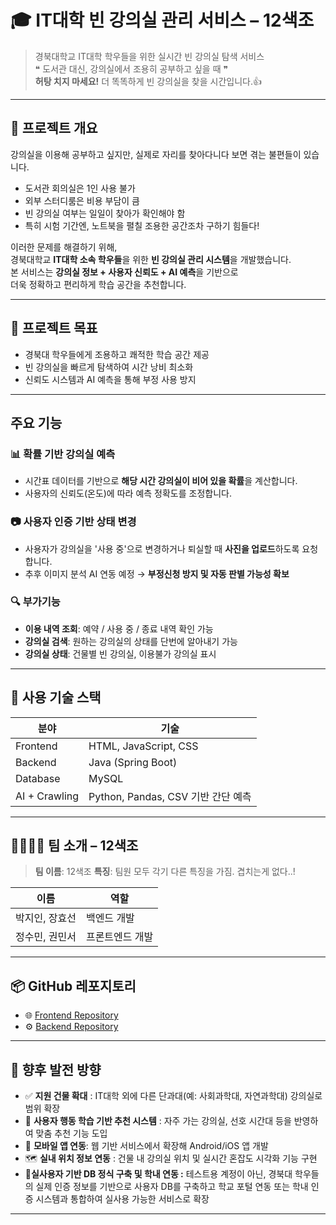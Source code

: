 # 🎓 IT대학 빈 강의실 관리 서비스 – 12색조

> 경북대학교 IT대학 학우들을 위한 실시간 빈 강의실 탐색 서비스  
> ❝ 도서관 대신, 강의실에서 조용히 공부하고 싶을 때 ❞  
> **허탕 치지 마세요!** 더 똑똑하게 빈 강의실을 찾을 시간입니다.👍

---

## 📌 프로젝트 개요

강의실을 이용해 공부하고 싶지만, 실제로 자리를 찾아다니다 보면 겪는 불편들이 있습니다.

- 도서관 회의실은 1인 사용 불가
- 외부 스터디룸은 비용 부담이 큼
- 빈 강의실 여부는 일일이 찾아가 확인해야 함
- 특히 시험 기간엔, 노트북을 펼칠 조용한 공간조차 구하기 힘들다!

이러한 문제를 해결하기 위해,  
경북대학교 **IT대학 소속 학우들**을 위한 **빈 강의실 관리 시스템**을 개발했습니다.  
본 서비스는 **강의실 정보 + 사용자 신뢰도 + AI 예측**을 기반으로  
더욱 정확하고 편리하게 학습 공간을 추천합니다.

---

## 🎯 프로젝트 목표

-  경북대 학우들에게 조용하고 쾌적한 학습 공간 제공
-  빈 강의실을 빠르게 탐색하여 시간 낭비 최소화
-  신뢰도 시스템과 AI 예측을 통해 부정 사용 방지

---

##  주요 기능

### 📊 확률 기반 강의실 예측

- 시간표 데이터를 기반으로 **해당 시간 강의실이 비어 있을 확률**을 계산합니다.
- 사용자의 신뢰도(온도)에 따라 예측 정확도를 조정합니다.

### 📷 사용자 인증 기반 상태 변경

- 사용자가 강의실을 '사용 중'으로 변경하거나 퇴실할 때 **사진을 업로드**하도록 요청합니다.
- 추후 이미지 분석 AI 연동 예정 → **부정신청 방지 및 자동 판별 가능성 확보**

### 🔍 부가기능

- **이용 내역 조회**: 예약 / 사용 중 / 종료 내역 확인 가능
- **강의실 검색**: 원하는 강의실의 상태를 단번에 알아내기 가능
- **강의실 상태**: 건물별 빈 강의실, 이용불가 강의실 표시

---


## 🧰 사용 기술 스택

| 분야 | 기술 |
|------|------|
| Frontend | HTML, JavaScript, CSS |
| Backend | Java (Spring Boot) |
| Database | MySQL |
| AI + Crawling | Python, Pandas, CSV 기반 간단 예측 |


---

## 👨‍👩‍👧‍👦 팀 소개 – 12색조

> **팀 이름**: 12색조
> **특징**: 팀원 모두 각기 다른 특징을 가짐. 겹치는게 없다..!

| 이름 | 역할 |
|------|------|
| 박지인, 장효선 | 백엔드 개발 |
| 정수민, 권민서 | 프론트엔드 개발|

---

## 📦 GitHub 레포지토리

- 🌐 [Frontend Repository](https://github.com/Sumin020726/Frontend)
- ⚙️ [Backend Repository](https://github.com/pjiin22/Haedal_uni)  

---

## 🔮 향후 발전 방향

- ✅ **지원 건물 확대** : IT대학 외에 다른 단과대(예: 사회과학대, 자연과학대) 강의실로 범위 확장
- 🧠 **사용자 행동 학습 기반 추천 시스템** : 자주 가는 강의실, 선호 시간대 등을 반영하여 맞춤 추천 기능 도입
- 📱 **모바일 앱 연동**: 웹 기반 서비스에서 확장해 Android/iOS 앱 개발
- 🗺️ **실내 위치 정보 연동** : 건물 내 강의실 위치 및 실시간 혼잡도 시각화 기능 구현
- 👥**실사용자 기반 DB 정식 구축 및 학내 연동 :** 테스트용 계정이 아닌, 경북대 학우들의 실제 인증 정보를 기반으로 사용자 DB를 구축하고 학교 포털 연동 또는 학내 인증 시스템과 통합하여 실사용 가능한 서비스로 확장
---

